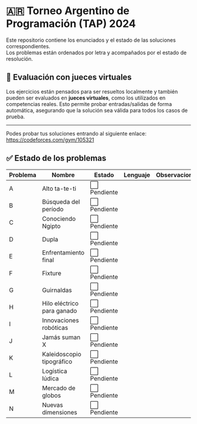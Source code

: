 # 🇦🇷 **Torneo Argentino de Programación (TAP) 2024**

Este repositorio contiene los enunciados y el estado de las soluciones correspondientes.  
Los problemas están ordenados por letra y acompañados por el estado de resolución.
## 🧪 Evaluación con jueces virtuales

Los ejercicios están pensados para ser resueltos localmente y también pueden ser evaluados en **jueces virtuales**, como los utilizados en competencias reales. Esto permite probar entradas/salidas de forma automática, asegurando que la solución sea válida para todos los casos de prueba.

---
Podes probar tus soluciones entrando al siguiente enlace:
https://codeforces.com/gym/105321
## ✅ Estado de los problemas

| Problema | Nombre                     | Estado       | Lenguaje | Observaciones                  |
|----------|----------------------------|--------------|----------|--------------------------------|
| A        | Alto ta-te-ti              | ⬜ Pendiente|          |                                |
| B        | Búsqueda del período       | ⬜ Pendiente|          |                                |
| C        | Conociendo Ngipto          | ⬜ Pendiente|          |                                |
| D        | Dupla                      | ⬜ Pendiente|          |                                |
| E        | Enfrentamiento final       | ⬜ Pendiente|          |                                |
| F        | Fixture                    | ⬜ Pendiente|          |                                |
| G        | Guirnaldas                 | ⬜ Pendiente|          |                                |
| H        | Hilo eléctrico para ganado | ⬜ Pendiente|          |                                |
| I        | Innovaciones robóticas     | ⬜ Pendiente|          |                                |
| J        | Jamás suman X              | ⬜ Pendiente|          |                                |
| K        | Kaleidoscopio tipográfico  | ⬜ Pendiente|          |                                |
| L        | Logística lúdica           | ⬜ Pendiente|          |                                |
| M        | Mercado de globos          | ⬜ Pendiente|          |                                |
| N        | Nuevas dimensiones         | ⬜ Pendiente|          |                                |


